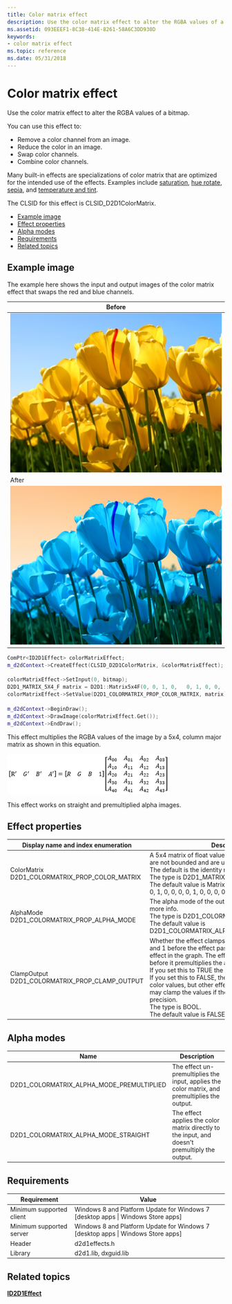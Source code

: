 ```yaml
---
title: Color matrix effect
description: Use the color matrix effect to alter the RGBA values of a bitmap.
ms.assetid: 093EEEF1-8C38-414E-8261-58A6C3DD930D
keywords:
- color matrix effect
ms.topic: reference
ms.date: 05/31/2018
---
```


# Color matrix effect

Use the color matrix effect to alter the RGBA values of a bitmap.

You can use this effect to:

-   Remove a color channel from an image.
-   Reduce the color in an image.
-   Swap color channels.
-   Combine color channels.

Many built-in effects are specializations of color matrix that are optimized for the intended use of the effects. Examples include [saturation](saturation.md), [hue rotate](hue-rotate.md), [sepia](sepia-effect.md), and [temperature and tint](temperature-and-tint-effect.md).

The CLSID for this effect is CLSID\_D2D1ColorMatrix.

-   [Example image](#example-image)
-   [Effect properties](#effect-properties)
-   [Alpha modes](#alpha-modes)
-   [Requirements](#requirements)
-   [Related topics](#related-topics)

## Example image

The example here shows the input and output images of the color matrix effect that swaps the red and blue channels.



| Before                                                       |
|--------------------------------------------------------------|
| ![the image before the effect.](images/default-before.jpg)   |
| After                                                        |
| ![the image after the transform.](images/15-colormatrix.png) |



 


```C++
ComPtr<ID2D1Effect> colorMatrixEffect;
m_d2dContext->CreateEffect(CLSID_D2D1ColorMatrix, &colorMatrixEffect);

colorMatrixEffect->SetInput(0, bitmap);
D2D1_MATRIX_5X4_F matrix = D2D1::Matrix5x4F(0, 0, 1, 0,   0, 1, 0, 0,   1, 0, 0, 0,   0, 0, 0, 1,   0, 0, 0, 0);
colorMatrixEffect->SetValue(D2D1_COLORMATRIX_PROP_COLOR_MATRIX, matrix);

m_d2dContext->BeginDraw();
m_d2dContext->DrawImage(colorMatrixEffect.Get());
m_d2dContext->EndDraw();
```



This effect multiplies the RGBA values of the image by a 5x4, column major matrix as shown in this equation.

![an example matrix definition.](images/color-matrix-formula.png)

This effect works on straight and premultiplied alpha images.

## Effect properties



| Display name and index enumeration                                       | Description                                                                                                                                                                                                                                                                                                                                                                                                                                                                                                                       |
|--------------------------------------------------------------------------|-----------------------------------------------------------------------------------------------------------------------------------------------------------------------------------------------------------------------------------------------------------------------------------------------------------------------------------------------------------------------------------------------------------------------------------------------------------------------------------------------------------------------------------|
| ColorMatrix<br/> D2D1\_COLORMATRIX\_PROP\_COLOR\_MATRIX<br/> | A 5x4 matrix of float values. The elements in the matrix are not bounded and are unitless.<br/> The default is the identity matrix.<br/> The type is D2D1\_MATRIX\_5X4\_F.<br/> The default value is Matrix5x4F(1, 0, 0, 0, 0, 1, 0, 0, 0, 0, 1, 0, 0, 0, 0, 1, 0, 0, 0, 0). <br/>                                                                                                                                                                                                                        |
| AlphaMode<br/> D2D1\_COLORMATRIX\_PROP\_ALPHA\_MODE<br/>     | The alpha mode of the output. See [Alpha modes](#alpha-modes) for more info. <br/> The type is D2D1\_COLORMATRIX\_ALPHA\_MODE.<br/> The default value is D2D1\_COLORMATRIX\_ALPHA\_MODE\_PREMULTIPLIED.<br/>                                                                                                                                                                                                                                                                                                    |
| ClampOutput<br/> D2D1\_COLORMATRIX\_PROP\_CLAMP\_OUTPUT<br/> | Whether the effect clamps color values to between 0 and 1 before the effect passes the values to the next effect in the graph. The effect clamps the values before it premultiplies the alpha .<br/> If you set this to TRUE the effect will clamp the values. If you set this to FALSE, the effect will not clamp the color values, but other effects and the output surface may clamp the values if they are not of high enough precision.<br/> The type is BOOL.<br/> The default value is FALSE.<br/> |



 

## Alpha modes



| Name                                          | Description                                                                                               |
|-----------------------------------------------|-----------------------------------------------------------------------------------------------------------|
| D2D1\_COLORMATRIX\_ALPHA\_MODE\_PREMULTIPLIED | The effect un-premultiplies the input, applies the color matrix, and premultiplies the output.<br/> |
| D2D1\_COLORMATRIX\_ALPHA\_MODE\_STRAIGHT      | The effect applies the color matrix directly to the input, and doesn't premultiply the output.<br/> |



 

## Requirements



| Requirement | Value |
|--------------------------|------------------------------------------------------------------------------------|
| Minimum supported client | Windows 8 and Platform Update for Windows 7 \[desktop apps \| Windows Store apps\] |
| Minimum supported server | Windows 8 and Platform Update for Windows 7 \[desktop apps \| Windows Store apps\] |
| Header                   | d2d1effects.h                                                                      |
| Library                  | d2d1.lib, dxguid.lib                                                               |



 

## Related topics

<dl> <dt>

[**ID2D1Effect**](/windows/win32/api/d2d1_1/nn-d2d1_1-id2d1effect)
</dt> </dl>

 

